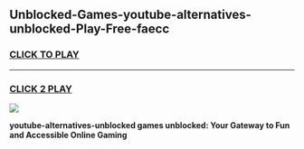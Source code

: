 
## Unblocked-Games-youtube-alternatives-unblocked-Play-Free-faecc
<h3>
<a href="https://premium76.site?title=youtube-alternatives-unblocked&ref=20M">CLICK TO PLAY</a></h3>
<hr>

<h3>
<a href="https://premium76.site?title=youtube-alternatives-unblocked&ref=20M">CLICK 2 PLAY</a>
  
</h3>

<a href="https://premium76.site?title=youtube-alternatives-unblocked&ref=19M"><img src="https://clearcache.store/games.png"></a>


**youtube-alternatives-unblocked games unblocked: Your Gateway to Fun and Accessible Online Gaming**
